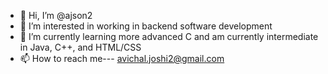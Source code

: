 - 👋 Hi, I’m @ajson2
- 👀 I’m interested in working in backend software development
- 🌱 I’m currently learning more advanced C and am currently intermediate in Java, C++, and HTML/CSS
- 📫 How to reach me--- avichal.joshi2@gmail.com
<!---
ajson2/ajson2 is a ✨ special ✨ repository because its `README.md` (this file) appears on your GitHub profile.
You can click the Preview link to take a look at your changes.
--->
